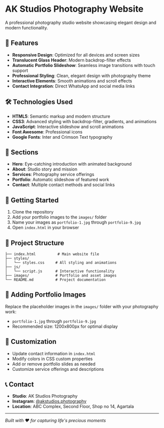 # AK Studios Photography Website

A professional photography studio website showcasing elegant design and modern functionality.

## 🌟 Features

- **Responsive Design**: Optimized for all devices and screen sizes
- **Translucent Glass Header**: Modern backdrop-filter effects
- **Automatic Portfolio Slideshow**: Seamless image transitions with touch support
- **Professional Styling**: Clean, elegant design with photography theme
- **Interactive Elements**: Smooth animations and scroll effects
- **Contact Integration**: Direct WhatsApp and social media links

## 🛠️ Technologies Used

- **HTML5**: Semantic markup and modern structure
- **CSS3**: Advanced styling with backdrop-filter, gradients, and animations
- **JavaScript**: Interactive slideshow and scroll animations
- **Font Awesome**: Professional icons
- **Google Fonts**: Inter and Crimson Text typography

## 📱 Sections

- **Hero**: Eye-catching introduction with animated background
- **About**: Studio story and mission
- **Services**: Photography service offerings
- **Portfolio**: Automatic slideshow of featured work
- **Contact**: Multiple contact methods and social links

## 🚀 Getting Started

1. Clone the repository
2. Add your portfolio images to the `images/` folder
3. Name your images as `portfolio-1.jpg` through `portfolio-9.jpg`
4. Open `index.html` in your browser

## 📁 Project Structure

```
├── index.html          # Main website file
├── styles/
│   └── styles.css     # All styling and animations
├── js/
│   └── script.js      # Interactive functionality
├── images/            # Portfolio and asset images
└── README.md          # Project documentation
```

## 📸 Adding Portfolio Images

Replace the placeholder images in the `images/` folder with your photography work:
- `portfolio-1.jpg` through `portfolio-9.jpg`
- Recommended size: 1200x800px for optimal display

## 🎨 Customization

- Update contact information in `index.html`
- Modify colors in CSS custom properties
- Add or remove portfolio slides as needed
- Customize service offerings and descriptions

## 📞 Contact

- **Studio**: AK Studios Photography
- **Instagram**: [@akstudios.photography](https://www.instagram.com/akstudios.photography)
- **Location**: ABC Complex, Second Floor, Shop no 14, Agartala

---

*Built with ❤️ for capturing life's precious moments*
